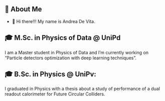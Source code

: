 ## 🚀 About Me

- 👋 Hi there!!! My name is Andrea De Vita.

## :mortar_board: M.Sc. in Physics of Data @ UniPd

I am a Master student in Physics of Data and I’m currently working on “Particle detectors optimization with deep learning techniques”.

## :mortar_board: B.Sc. in Physics @ UniPv:

I graduated in Physics with a thesis about a study of performance of a dual readout calorimeter for Future Circular Colliders.
